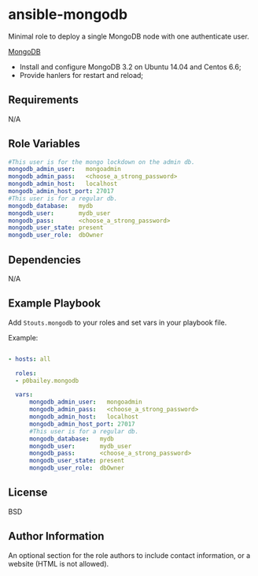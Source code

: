 ansible-mongodb
=========

Minimal role to deploy a single MongoDB node with one authenticate user.

[MongoDB](http://www.mongodb.org/)

* Install and configure  MongoDB 3.2 on Ubuntu 14.04 and Centos 6.6;
* Provide hanlers for restart and reload;

Requirements
------------

N/A


Role Variables
--------------
```yaml
#This user is for the mongo lockdown on the admin db.
mongodb_admin_user:   mongoadmin
mongodb_admin_pass:   <choose_a_strong_password>
mongodb_admin_host:   localhost
mongodb_admin_host_port: 27017
#This user is for a regular db.
mongodb_database:   mydb
mongodb_user:       mydb_user
mongodb_pass:       <choose_a_strong_password>
mongodb_user_state: present
mongodb_user_role:  dbOwner
```

Dependencies
------------

N/A


Example Playbook
----------------

Add `Stouts.mongodb` to your roles and set vars in your playbook file.

Example:

```yaml

- hosts: all

  roles:
  - p0bailey.mongodb

  vars:
      mongodb_admin_user:   mongoadmin
      mongodb_admin_pass:   <choose_a_strong_password>
      mongodb_admin_host:   localhost
      mongodb_admin_host_port: 27017
      #This user is for a regular db.
      mongodb_database:   mydb
      mongodb_user:       mydb_user
      mongodb_pass:       <choose_a_strong_password>
      mongodb_user_state: present
      mongodb_user_role:  dbOwner
```

License
-------

BSD

Author Information
------------------

An optional section for the role authors to include contact information, or a website (HTML is not allowed).
